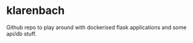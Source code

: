 # klarenbach

Github repo to play around with dockerised flask applications and some api/db stuff. 
